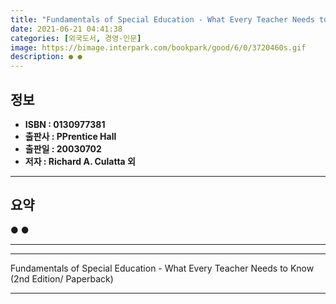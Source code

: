 ```yaml
---
title: "Fundamentals of Special Education - What Every Teacher Needs to Know (2nd Edition/ Paperback)"
date: 2021-06-21 04:41:38
categories: [외국도서, 경영-인문]
image: https://bimage.interpark.com/bookpark/good/6/0/3720460s.gif
description: ● ●
---
```


## **정보**

- **ISBN : 0130977381**
- **출판사 : PPrentice Hall**
- **출판일 : 20030702**
- **저자 : Richard A. Culatta 외**

------



## **요약**

●  ●  

------



------


Fundamentals of Special Education - What Every Teacher Needs to Know (2nd Edition/ Paperback) 

------



